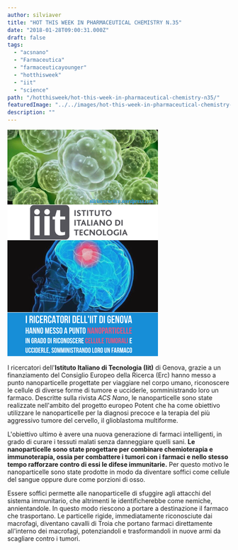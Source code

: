 ```yaml
---
author: silviaver
title: "HOT THIS WEEK IN PHARMACEUTICAL CHEMISTRY N.35"
date: "2018-01-28T09:00:31.000Z"
draft: false
tags:
  - "acsnano"
  - "Farmaceutica"
  - "farmaceuticayounger"
  - "hotthisweek"
  - "iit"
  - "science"
path: "/hotthisweek/hot-this-week-in-pharmaceutical-chemistry-n35/"
featuredImage: "../../images/hot-this-week-in-pharmaceutical-chemistry-n-35.md/70ec865e-9dbf-4fef-94a0-72dc261186b1-2.png"
description: ""
---
```


![70EC865E-9DBF-4FEF-94A0-72DC261186B1 2.PNG](../../images/hot-this-week-in-pharmaceutical-chemistry-n-35.md/70ec865e-9dbf-4fef-94a0-72dc261186b1-2.png)

I ricercatori dell'**Istituto Italiano di Tecnologia (Iit)** di Genova, grazie a un finanziamento del Consiglio Europeo della Ricerca (Erc) hanno messo a punto nanoparticelle progettate per viaggiare nel corpo umano, riconoscere le cellule di diverse forme di tumore e ucciderle, somministrando loro un farmaco. Descritte sulla rivista _ACS Nano_, le nanoparticelle sono state realizzate nell'ambito del progetto europeo Potent che ha come obiettivo utilizzare le nanoparticelle per la diagnosi precoce e la terapia del più aggressivo tumore del cervello, il glioblastoma multiforme.

L'obiettivo ultimo è avere una nuova generazione di farmaci intelligenti, in grado di curare i tessuti malati senza danneggiare quelli sani. **Le nanoparticelle sono state progettare per combinare chemioterapia e immunoterapia, ossia per combattere i tumori con i farmaci e nello stesso tempo rafforzare contro di essi le difese immunitarie.** Per questo motivo le nanoparticelle sono state prodotte in modo da diventare soffici come cellule del sangue oppure dure come porzioni di osso.

Essere soffici permette alle nanoparticelle di sfuggire agli attacchi del sistema immunitario, che altrimenti le identificherebbe come nemiche, annientandole. In questo modo riescono a portare a destinazione il farmaco che trasportano. Le particelle rigide, immediatamente riconosciute dai macrofagi, diventano cavalli di Troia che portano farmaci direttamente all'interno dei macrofagi, potenziandoli e trasformandoli in nuove armi da scagliare contro i tumori.
